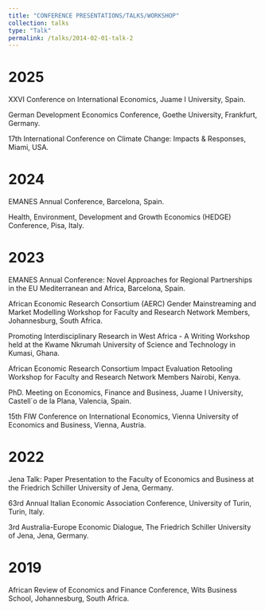 ```yaml
---
title: "CONFERENCE PRESENTATIONS/TALKS/WORKSHOP"
collection: talks
type: "Talk"
permalink: /talks/2014-02-01-talk-2
---
```


# 2025

XXVI Conference on International Economics, Juame I University, Spain. <br/>

German Development Economics Conference, Goethe University, Frankfurt, Germany. <br/>

17th International Conference on Climate Change: Impacts & Responses, Miami, USA. <br/>


# 2024

EMANES Annual Conference, Barcelona, Spain. <br/>

Health, Environment, Development and Growth Economics (HEDGE) Conference, Pisa, Italy. <br/>

# 2023

EMANES Annual Conference: Novel Approaches for Regional Partnerships in the EU Mediterranean
and Africa, Barcelona, Spain. <br/>

African Economic Research Consortium (AERC) Gender Mainstreaming and Market Modelling Workshop for Faculty and Research Network Members,
Johannesburg, South Africa. <br/>

Promoting Interdisciplinary Research in West Africa - A Writing Workshop held at the Kwame
Nkrumah University of Science and Technology in Kumasi, Ghana. <br/>

African Economic Research Consortium Impact Evaluation Retooling Workshop for Faculty and Research Network Members Nairobi, Kenya. <br/>

PhD. Meeting on Economics, Finance and Business, Juame I University, Castell´o de la Plana, Valencia, Spain. <br/>
 
15th FIW Conference on International Economics, Vienna University of Economics and Business, Vienna, Austria. <br/>


# 2022

Jena Talk: Paper Presentation to the Faculty of Economics and Business at the Friedrich Schiller University
of Jena, Germany. <br/>

63rd Annual Italian Economic Association Conference, University of Turin, Turin, Italy. <br/>

3rd Australia-Europe Economic Dialogue, The Friedrich Schiller University of Jena, Jena, Germany. <br/>

# 2019

 African Review of Economics and Finance Conference, Wits Business School, Johannesburg, South Africa. <br/>
